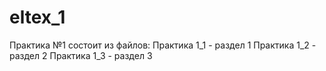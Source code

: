 # eltex_1
Практика №1 состоит из файлов:
Практика 1_1 - раздел 1
Практика 1_2 - раздел 2
Практика 1_3 - раздел 3
